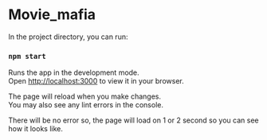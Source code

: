 # Movie_mafia
In the project directory, you can run:

### `npm start`

Runs the app in the development mode.\
Open [http://localhost:3000](http://localhost:3000) to view it in your browser.

The page will reload when you make changes.\
You may also see any lint errors in the console.

There will be no error so, the page will load on 1 or 2 second so you can see how it looks like.
